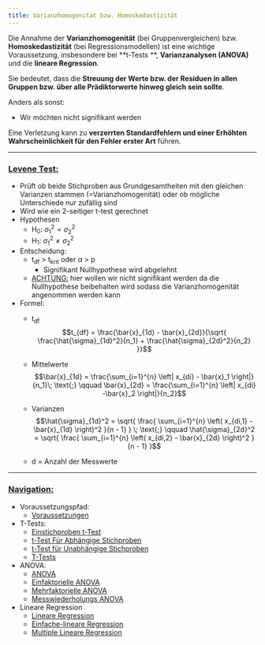 ```yaml
---
title: Varianzhomogenität bzw. Homoskedastizität
---
```


Die Annahme der **Varianzhomogenität** (bei Gruppenvergleichen) bzw. **Homoskedastizität** (bei Regressionsmodellen) ist eine wichtige Voraussetzung,  insbesondere bei \*\*t-Tests \*\*, **Varianzanalysen (ANOVA)** und die **lineare Regression**.

Sie bedeutet, dass die **Streuung der Werte bzw. der Residuen in allen Gruppen bzw. über alle Prädiktorwerte hinweg gleich sein sollte**.

Anders als sonst:

* Wir möchten nicht signifikant werden

Eine Verletzung kann zu **verzerrten Standardfehlern und einer Erhöhten Wahrscheinlichkeit für den Fehler erster Art** führen.

---

### <u>Levene Test:</u>

* Prüft ob beide Stichproben aus Grundgesamtheiten mit den gleichen Varianzen stammen (=Varianzhomogenität) oder ob mögliche Unterschiede nur zufällig sind
* Wird wie ein 2-seitiger t-test gerechnet
* Hypothesen
  * H<sub>0</sub>: $\sigma_{1}^2 = \sigma_{2}^2$
  * H<sub>1</sub>: $\sigma_{1}^2 \neq \sigma_{2}^2$
* Entscheidung:
  * t<sub>df</sub> > t<sub>krit</sub> oder $\alpha$ > p
    * Signifikant Nullhypothese wird abgelehnt
  * <u>ACHTUNG:</u> hier wollen wir nicht signifikant werden da die Nullhypothese beibehalten wird sodass die Varianzhomogenität angenommen werden kann
* Formel:
  * t<sub>df</sub>$$t_{df} = \frac{\bar{x}_{1d} - \bar{x}_{2d}}{\sqrt{ \frac{\hat{\sigma}_{1d}^2}{n_1} + \frac{\hat{\sigma}_{2d}^2}{n_2} }}$$
  
  * Mittelwerte $$\bar{x}_{1d} = \frac{\sum_{i=1}^{n} \left| x_{di} - \bar{x}_1 \right|}{n_1}\; \text{;} \qquad \bar{x}_{2d} = \frac{\sum_{i=1}^{n} \left| x_{di} -\bar{x}_2 \right|}{n_2}$$
  
  * Varianzen $$\hat{\sigma}_{1d}^2 = \sqrt{ \frac{ \sum_{i=1}^{n} \left( x_{di,1} - \bar{x}_{1d} \right)^2 }{n - 1} } \; \text{;} \qquad \hat{\sigma}_{2d}^2 = \sqrt{ \frac{ \sum_{i=1}^{n} \left( x_{di,2} - \bar{x}_{2d} \right)^2 }{n - 1} }$$
  
  * d =  Anzahl der Messwerte

---

### <u>Navigation:</u>

* Voraussetzungspfad:
  * [Voraussetzungen](/varianzhomogenitaet-ja-nein)
* T-Tests:
  * [Einstichproben t-Test](/einstichproben-t-test)
  * [t-Test Für Abhängige Stichproben](/t-test-fuer-abhaengige-stichproben)
  * [t-Test für Unabhängige Stichproben](/t-test-fuer-unabhaengige-stichproben)
  * [T-Tests](/t-tests)
* ANOVA:
  * [ANOVA](/anova)
  * [Einfaktorielle ANOVA](/einfaktorielle-anova)
  * [Mehrfaktorielle ANOVA](/mehrfaktorielle-anova)
  * [Messwiederholungs ANOVA](/messwiederholungs-anova)
* Lineare Regression
  * [Lineare Regression](/lineare-regression)
  * [Einfache-lineare Regression](/einfache-lineare-regression)
  * [Multiple Lineare Regression](/Multiple-lineare-regression)

